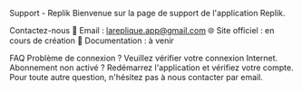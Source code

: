 Support - Replik
Bienvenue sur la page de support de l'application Replik.

Contactez-nous
📧 Email : lareplique.app@gmail.com
🌐 Site officiel : en cours de création
📄 Documentation : à venir

FAQ
Problème de connexion ? Veuillez vérifier votre connexion Internet.
Abonnement non activé ? Redémarrez l'application et vérifiez votre compte.
Pour toute autre question, n'hésitez pas à nous contacter par email.

